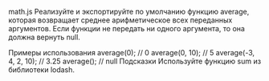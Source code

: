 math.js
Реализуйте и экспортируйте по умолчанию функцию average, которая возвращает среднее арифметическое всех переданных аргументов. Если функции не передать ни одного аргумента, то она должна вернуть null.

Примеры использования
average(0); // 0
average(0, 10); // 5
average(-3, 4, 2, 10); // 3.25
average(); // null
Подсказки
Используйте функцию sum из библиотеки lodash.